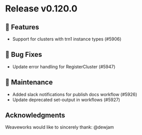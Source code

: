 # Release v0.120.0

## 🚀 Features

- Support for clusters with trn1 instance types (#5906)

## 🐛 Bug Fixes

- Update error handling for RegisterCluster (#5947)

## 🧰 Maintenance

- Added slack notifications for publish docs workflow (#5926)
- Update deprecated set-output in workflows (#5927)

## Acknowledgments
Weaveworks would like to sincerely thank:
  @dewjam 
